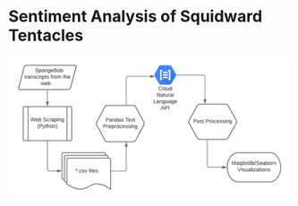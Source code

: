 # Sentiment Analysis of Squidward Tentacles

![data processing flowchart](images/spongebob-sentiment-diagram.png)

